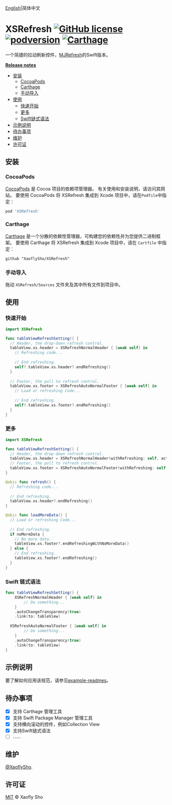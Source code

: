 [English](../README.md)|简体中文

# XSRefresh [![GitHub license](https://img.shields.io/badge/license-MIT-lightgrey.svg?style=flat)](./LICENSE) [![podversion](https://img.shields.io/cocoapods/v/XSRefresh.svg?style=flat)](https://cocoapods.org/pods/XSRefresh) [![Carthage](https://img.shields.io/badge/Carthage-compatible-4BC51D?style=flat)](https://github.com/Carthage/Carthage)

一个简捷的拉动刷新控件，[MJRefresh](https://github.com/CoderMJLee/MJRefresh)的Swift版本。

**[Release notes](../RELEASE/RELEASE.zh_CN.md)**

- [安装](#安装)
  - [CocoaPods](#cocoapods)
  - [Carthage](#carthage)
  - [手动导入](#手动导入)
- [使用](#使用)
  - [快速开始](#快速开始)
  - [更多](#更多)
  - [Swift链式语法](#Swift-链式语法)
- [示例说明](#示例说明)
- [待办事项](#待办事项)
- [维护](#维护)
- [许可证](#许可证)

## 安装

### CocoaPods

[CocoaPods](https://cocoapods.org/) 是 Cocoa 项目的依赖项管理器。 有关使用和安装说明，请访问其网站。 要使用 CocoaPods 将 XSRefresh 集成到 Xcode 项目中，请在`Podfile`中指定：

```ruby
pod 'XSRefresh'
```

### Carthage

[Carthage](https://github.com/Carthage/Carthage) 是一个分散的依赖性管理器，可构建您的依赖性并为您提供二进制框架。 要使用 Carthage 将 XSRefresh 集成到 Xcode 项目中，请在 `Cartfile` 中指定：

```
github "XaoflySho/XSRefresh"
```

### 手动导入

拖动 `XSRefresh/Sources` 文件夹及其中所有文件到项目中。

## 使用

### 快速开始

```swift
import XSRefresh

func tableViewRefreshSetting() {
  // Header, the drop-down refresh control.
  tableView.xs.header = XSRefreshNormalHeader { [weak self] in
    // Refreshing code...
	  
    // End refreshing.
    self?.tableView.xs.header?.endRefreshing()
  }
	
  // Footer, the pull to refresh control.
  tableView.xs.footer = XSRefreshAutoNormalFooter { [weak self] in
    // Load or refreshing Code...
    
    // End refreshing.
    self?.tableView.xs.footer?.endRefreshing()
  }
}
```

### 更多

```swift
import XSRefresh

func tableViewRefreshSetting() {
  // Header, the drop-down refresh control.
  tableView.xs.header = XSRefreshNormalHeader(withRefreshing: self, action: #selector(refresh))
  // Footer, the pull to refresh control.
  tableView.xs.footer = XSRefreshAutoNormalFooter(withRefreshing: self, action: #selector(loadMoreData))
}

@objc func refresh() {
  // Refreshing code...
  
  // End refreshing.
  tableView.xs.header?.endRefreshing()
}

@objc func loadMoreData() {
  // Load or refreshing Code...
  
  // End refreshing.
  if noMoreData {
    // No more data.
    tableView.xs.footer?.endRefreshingWithNoMoreData()
  } else {
    // End refreshing.
    tableView.xs.footer?.endRefreshing()
  }
}
```

### Swift 链式语法

```swift
func tableViewRefreshSetting() {
	XSRefreshNormalHeader { [weak self] in
		// Do something...
	}
	.autoChangeTransparency(true)
	.link(to: tableView)
  
  XSRefreshAutoNormalFooter { [weak self] in
		// Do something...
	}
	.autoChangeTransparency(true)
	.link(to: tableView)
}
```

## 示例说明

要了解如何应用该规范，请参见[example-readmes](EXAMPLE-README.zh_CN.md)。

## 待办事项

- [x] 支持 Carthage 管理工具
- [x] 支持 Swift Package Manager 管理工具
- [x] 支持横向滚动的控件，例如Collection View
- [x] 支持Swift链式语法
- [ ] ......

## 维护

[@XaoflySho](https://github.com/XaoflySho).

## 许可证

[MIT](../LICENSE) © Xaofly Sho

